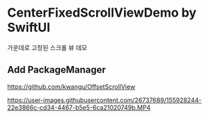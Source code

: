 # CenterFixedScrollViewDemo by SwiftUI
가운데로 고정된 스크롤 뷰 데모

## Add PackageManager
https://github.com/kwangu/OffsetScrollView


https://user-images.githubusercontent.com/26737689/155928244-22e3866c-cd34-4467-b5e5-6ca21020749b.MP4

